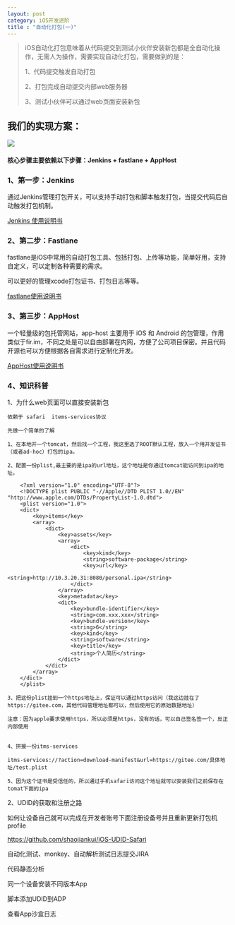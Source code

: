 ```yaml
---
layout: post
category: iOS开发进阶
title : "自动化打包(一)"
---
```


> iOS自动化打包意味着从代码提交到测试小伙伴安装新包都是全自动化操作，无需人为操作，需要实现自动化打包，需要做到的是：
>
> 1、代码提交触发自动打包
>
> 2、打包完成自动提交内部web服务器
>
> 3、测试小伙伴可以通过web页面安装新包



## 我们的实现方案：

![](https://xilankong.github.io/resource/ios_package.png)

#### 核心步骤主要依赖以下步骤：Jenkins + fastlane + AppHost



### 1、第一步：Jenkins

通过Jenkins管理打包开关，可以支持手动打包和脚本触发打包，当提交代码后自动触发打包机制。

[Jenkins 使用说明书](https://xilankong.github.io/2017年/2017/07/09/jenkins使用说明书.html)

### 2、第二步：Fastlane

fastlane是iOS中常用的自动打包工具、包括打包、上传等功能，简单好用，支持自定义，可以定制各种需要的需求。

可以更好的管理xcode打包证书、打包日志等等。

[fastlane使用说明书](https://xilankong.github.io/2017年/2017/07/05/fastlane使用说明书.html)

### 3、第三步：AppHost

一个轻量级的包托管网站，app-host 主要用于 iOS 和 Android 的包管理，作用类似于fir.im，不同之处是可以自由部署在内网，方便了公司项目保密。并且代码开源也可以方便根据各自需求进行定制化开发。

[AppHost使用说明书](https://xilankong.github.io/2017年/2017/07/10/AppHost使用说明书.html)





### 4、知识科普

1、为什么web页面可以直接安装新包

```
依赖于 safari  items-services协议

先做一个简单的了解

1、在本地开一个tomcat，然后找一个工程，我这里选了ROOT默认工程，放入一个用开发证书（或者ad-hoc）打包的ipa。

2、配置一份plist,最主要的是ipa的url地址，这个地址是你通过tomcat能访问到ipa的地址。

    <?xml version="1.0" encoding="UTF-8"?>
    <!DOCTYPE plist PUBLIC "-//Apple//DTD PLIST 1.0//EN" "http://www.apple.com/DTDs/PropertyList-1.0.dtd">
    <plist version="1.0">
    <dict>
    	<key>items</key>
    	<array>
    		<dict>
    			<key>assets</key>
    			<array>
    				<dict>
    					<key>kind</key>
    					<string>software-package</string>
    					<key>url</key>
    					<string>http://10.3.20.31:8080/personal.ipa</string>
    				</dict>
    			</array>
    			<key>metadata</key>
    			<dict>
    				<key>bundle-identifier</key>
    				<string>com.xxx.xxx</string>
    				<key>bundle-version</key>
    				<string>6</string>
    				<key>kind</key>
    				<string>software</string>
    				<key>title</key>
    				<string>个人简历</string>
    			</dict>
    		</dict>
    	</array>
    </dict>
    </plist>

3、把这份plist挂到一个https地址上，保证可以通过https访问（我这边挂在了https://gitee.com，其他代码管理地址都可以，然后使用它的原始数据地址）

注意：因为apple要求使用https，所以必须是https，没有的话，可以自己签名签一个，反正内部使用


4、拼接一份itms-services

itms-services://?action=download-manifest&url=https://gitee.com/具体地址/test.plist

5、因为这个证书是受信任的，所以通过手机safari访问这个地址就可以安装我们之前保存在tomat下面的ipa
```



2、UDID的获取和注册之路

如何让设备自己就可以完成在开发者账号下面注册设备号并且重新更新打包机profile

https://github.com/shaojiankui/iOS-UDID-Safari

自动化测试、monkey、自动解析测试日志提交JIRA

代码静态分析

同一个设备安装不同版本App

脚本添加UDID到ADP

查看App沙盒日志